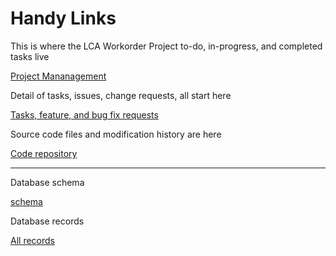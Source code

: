 # Handy Links

 This is where the LCA Workorder Project to-do, in-progress, and completed tasks live
 
 [Project Mananagement](https://github.com/PotOfCoffee2Go/lca-workorder/projects/1)

 Detail of tasks, issues, change requests, all start here
 
 [Tasks, feature, and bug fix requests](https://github.com/PotOfCoffee2Go/lca-workorder/issues)

 Source code files and modification history are here
 
 [Code repository](https://github.com/PotOfCoffee2Go/lca-workorder)

-----

Database schema

[schema](https://lca.ngrok.io/schema)

Database records

[All records](https://lca.ngrok.io/all)


